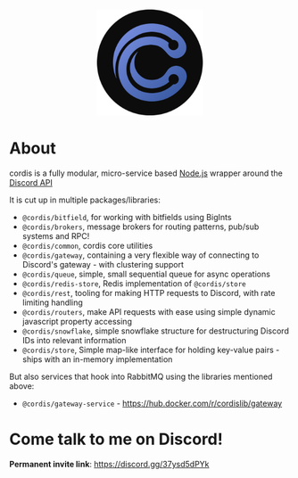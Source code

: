 <div align="center">
  <br/>
  <p align="center">
    <img width="190" height="190" src="media/cordis_no_letters_black.png">
</div>

# About
cordis is a fully modular, micro-service based [Node.js](https://nodejs.org/) wrapper around the [Discord API](https://discordapp.com/developers/docs/intro)

It is cut up in multiple packages/libraries:

- `@cordis/bitfield`, for working with bitfields using BigInts
- `@cordis/brokers`, message brokers for routing patterns, pub/sub systems and RPC!
- `@cordis/common`, cordis core utilities
- `@cordis/gateway`, containing a very flexible way of connecting to Discord's gateway - with clustering support
- `@cordis/queue`, simple, small sequential queue for async operations
- `@cordis/redis-store`, Redis implementation of `@cordis/store`
- `@cordis/rest`, tooling for making HTTP requests to Discord, with rate limiting handling
- `@cordis/routers`, make API requests with ease using simple dynamic javascript property accessing
- `@cordis/snowflake`, simple snowflake structure for destructuring Discord IDs into relevant information
- `@cordis/store`, Simple map-like interface for holding key-value pairs - ships with an in-memory implementation

But also services that hook into RabbitMQ using the libraries mentioned above:

- `@cordis/gateway-service` - https://hub.docker.com/r/cordislib/gateway


# Come talk to me on Discord!

**Permanent invite link**: https://discord.gg/37ysd5dPYk
